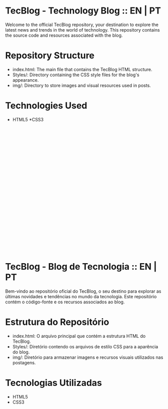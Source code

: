 # TecBlog - Technology Blog :: EN | PT

Welcome to the official TecBlog repository, your destination to explore the latest news and trends in the world of technology. This repository contains the source code and resources associated with the blog.

# Repository Structure
* index.html: The main file that contains the TecBlog HTML structure.
* Styles/: Directory containing the CSS style files for the blog's appearance.
* img/: Directory to store images and visual resources used in posts.

# Technologies Used
* HTML5
*CSS3
<br>
<br>
<br>
<br>
<br>
<br>
<br>
<br>
<br>
<br>
<br>
<br>
<br>
<br>
<br>
<br>
<br>
<br>
<br>
<br>
<br>
<br>
<br>


# TecBlog - Blog de Tecnologia :: EN | PT

Bem-vindo ao repositório oficial do TecBlog, o seu destino para explorar as últimas novidades e tendências no mundo da tecnologia. Este repositório contém o código-fonte e os recursos associados ao blog.

# Estrutura do Repositório
* index.html: O arquivo principal que contém a estrutura HTML do TecBlog.
* Styles/: Diretório contendo os arquivos de estilo CSS para a aparência do blog.
* img/: Diretório para armazenar imagens e recursos visuais utilizados nas postagens.

# Tecnologias Utilizadas
* HTML5
* CSS3
